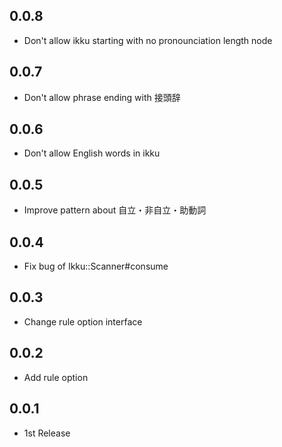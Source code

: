 ## 0.0.8
- Don't allow ikku starting with no pronounciation length node

## 0.0.7
- Don't allow phrase ending with 接頭辞

## 0.0.6
- Don't allow English words in ikku

## 0.0.5
- Improve pattern about 自立・非自立・助動詞

## 0.0.4
- Fix bug of Ikku::Scanner#consume

## 0.0.3
- Change rule option interface

## 0.0.2
- Add rule option

## 0.0.1
- 1st Release
